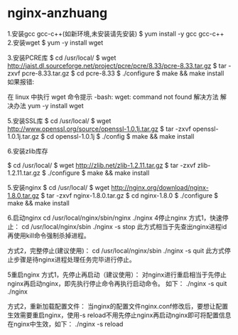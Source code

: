 # nginx-anzhuang
1.安装gcc gcc-c++(如新环境,未安装请先安装)
$ yum install -y gcc gcc-c++
2.安装wget
$ yum -y install wget

3.安装PCRE库
$ cd /usr/local/
$ wget http://jaist.dl.sourceforge.net/project/pcre/pcre/8.33/pcre-8.33.tar.gz
$ tar -zxvf pcre-8.33.tar.gz
$ cd pcre-8.33
$ ./configure
$ make && make install
如果报错:

在 linux 中执行 wget 命令提示 -bash: wget: command not found 解决方法
解决办法 yum -y install wget


5.安装SSL库
$ cd /usr/local/
$ wget http://www.openssl.org/source/openssl-1.0.1j.tar.gz
$ tar -zxvf openssl-1.0.1j.tar.gz
$ cd openssl-1.0.1j
$ ./config
$ make && make install

6.安装zlib库存

$ cd /usr/local/
$ wget http://zlib.net/zlib-1.2.11.tar.gz
$ tar -zxvf zlib-1.2.11.tar.gz
$ ./configure
$ make && make install

5.安装nginx
$ cd /usr/local/
$ wget http://nginx.org/download/nginx-1.8.0.tar.gz
$ tar -zxvf nginx-1.8.0.tar.gz
$ cd nginx-1.8.0 
$ ./configure
$ make && make install

6.启动nginx
cd /usr/local/nginx/sbin/nginx
./nginx 
4停止nginx
方式1，快速停止：
cd /usr/local/nginx/sbin
./nginx -s stop
此方式相当于先查出nginx进程id再使用kill命令强制杀掉进程。

方式2，完整停止(建议使用)：
cd /usr/local/nginx/sbin
./nginx -s quit
此方式停止步骤是待nginx进程处理任务完毕进行停止。


5重启nginx
方式1，先停止再启动（建议使用）：
对nginx进行重启相当于先停止nginx再启动nginx，即先执行停止命令再执行启动命令。
如下：
./nginx -s quit
./nginx

方式2，重新加载配置文件：
当nginx的配置文件nginx.conf修改后，要想让配置生效需要重启nginx，使用-s reload不用先停止nginx再启动nginx即可将配置信息在nginx中生效，如下：
./nginx -s reload
